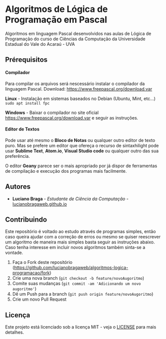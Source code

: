 # Algoritmos de Lógica de Programação em Pascal

Algoritmos em linguagem Pascal desenvolvidos nas aulas de Lógica de Programação do curso de Ciências da Computação da Universidade Estadual do Vale do Acaraú - UVA

## Prérequisitos

#### Compilador

Para compilar os arquivos será nescessário instalar o compilador da linguagem Pascal. Download: <https://www.freepascal.org/download.var>

**Linux** - Instalação em sistemas baseados no Debian (Ubuntu, Mint, etc...)
`sudo apt install fpc`

**Windows** - Baixar o compilador no site oficial <https://www.freepascal.org/download.var> e seguir as instruções.

#### Editor de Textos

Pode usar até mesmo o **Bloco de Notas** ou qualquer outro editor de texto puro. Mas se prefere um editor que ofereça o recurso de sintaxhilight pode usar **Sublime Text**, **Atom.io**, **Visual Studio code** ou qualquer outro das sua preferência.

O editor **Geany** parece ser o mais apropriado por já dispor de ferramentas de compilação e execução dos programas mais facilmente.

## Autores

* **Luciano Braga** - *Estudante de Ciência da Computação* - [lucianobragaweb.github.io](https://lucianobragaweb.github.io)

## Contribuindo
Este repositório é voltado ao estudo através de programas simples, então caso queira ajudar com a correção de erros ou mesmo se quiser reescrever um algoritmo de maneira mais simples basta seguir as instruções abaixo. Caso tenha interesse em incluir novos algoritmos também sinta-se a vontade.

1. Faça o Fork deste repositório (<https://github.com/lucianobragaweb/algoritmos-logica-programacao/fork>)
2. Crie uma nova branch (`git checkout -b feature/novoAugoritmo`)
3. Comite suas mudanças (`git commit -am 'Adicionando um novo augoritmo'`)
4. Dê um Push para a branch (`git push origin feature/novoAugoritmo`)
5. Crie um novo Pull Request

## Licença

Este projeto está licenciado sob a licença MIT - veja o [LICENSE](LICENSE) para mais detalhes.
